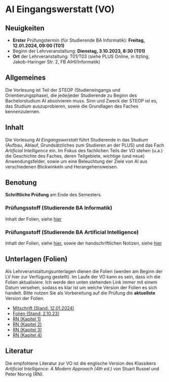 # AI Eingangswerstatt (VO)

## Neuigkeiten

- **Erster** Prüfungstermin (für Studierende BA Informatik): **Freitag, 12.01.2024, 09:00 (T01)**
- Beginn der Lehrveranstaltung: **Dienstag, 3.10.2023, 8:30 (T01)**
- **Ort** der Lehrveranstaltung: T01/T03 (siehe PLUS Online, in Itzling, Jakob-Haringer Str. 2, FB AIHI/Informatik)

## Allgemeines

Die Vorlesung ist Teil der STEOP (Studieneingangs und Orientierungsphase), die jede/jeder Studierende zu Beginn des Bachelorstudium AI absolvieren muss. Sinn und Zweck der STEOP ist es, das Studium auszuprobieren, sowie die Grundlagen des Faches kennenzulernen.

## Inhalt

Die Vorlesung *AI Eingangswerstatt* führt Studierende in das Studium (Aufbau, Ablauf, Grundsätzliches zum Studieren an der PLUS) und das Fach *Artificial Intelligence* ein. Im Fokus des fachlichen Teils der VO stehen (u.a.) die Geschichte des Faches, deren Teilgebiete, wichtige (und neue) Anwendungsfelder, sowie um eine Beleuchtung der Ziele von AI aus verschiedenen Blickwinkeln und Herangehensweisen.

## Benotung 

**Schriftliche Prüfung** am Ende des Semesters.

### Prüfungsstoff (Studierende BA Informatik)

Inhalt der Folien, siehe [hier](folien.pdf)

### Prüfungsstoff (Studierende BA Artificial Intelligence)

Inhalt der Folien, siehe [hier](folien.pdf), sowie der handschriftlichen Notizen, siehe [hier](Mitschrift.pdf)

## Unterlagen (Folien)

Als Lehrveranstaltungsunterlagen dienen die Folien (werden am Beginn der LV hier zur Verfügung gestellt). Im Laufe der VO kann es sein, dass ich die Folien aktualisiere. 
Ich werde den unten stehenden Link immer mit einem Datum versehen, sodass es klar ist um welche Version der Folien es sich handelt. Bitte nutzen Sie als Vorbereitung auf die Prüfung die **aktuellste** Version der Folien.

- [Mitschrift (Stand: 12.01.2024)](Mitschrift.pdf)
- [Folien (Stand: 2.10.23)](folien.pdf)
- [RN (Kapitel 1)](RN_Ch1.pdf)
- [RN (Kapitel 2)](RN_Ch2.pdf)
- [RN (Kapitel 3)](RN_Ch3.pdf)
- [RN (Kapitel 4)](RN_Ch4.pdf)

## Literatur

Die empfohlene Literatur zur VO ist die englische Version des Klassikers *Artificial Intelligence: A Modern Approach (4th ed.)* von Stuart Russel und Peter Norvig (RN).
